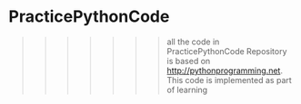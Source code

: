 # PracticePythonCode


>>>>>>> all the code in PracticePythonCode Repository is based on http://pythonprogramming.net. This code is implemented as part of learning
